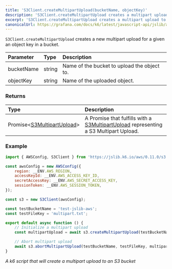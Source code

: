 ```yaml
---
title: 'S3Client.createMultipartUpload(bucketName, objectKey)'
description: 'S3Client.createMultipartUpload creates a multipart upload for an object key to a bucket'
excerpt: 'S3Client.createMultipartUpload creates a multipart upload to a bucket'
canonicalUrl: https://grafana.com/docs/k6/latest/javascript-api/jslib/aws/s3client/s3client-createmultipartupload/
---
```


`S3Client.createMultipartUpload` creates a new multipart upload for a given an object key in a bucket.

| Parameter  | Type                  | Description                                  |
| :--------- | :-------------------- | :------------------------------------------- |
| bucketName | string                | Name of the bucket to upload the object to.  |
| objectKey  | string                | Name of the uploaded object.                 |

### Returns

| Type                                                                     | Description                                                                                                       |
| :----------------------------------------------------------------------- | :---------------------------------------------------------------------------------------------------------------- |
| Promise<[S3MultipartUpload](/javascript-api/jslib/aws/s3client/s3multipartupload)> | A Promise that fulfills with a [S3MultipartUpload](/javascript-api/jslib/aws/s3client/s3multipartupload) representing a S3 Multipart Upload. |

### Example

<CodeGroup labels={[]}>

```javascript
import { AWSConfig, S3Client } from 'https://jslib.k6.io/aws/0.11.0/s3.js';

const awsConfig = new AWSConfig({
    region: __ENV.AWS_REGION,
    accessKeyId: __ENV.AWS_ACCESS_KEY_ID,
    secretAccessKey: __ENV.AWS_SECRET_ACCESS_KEY,
    sessionToken: __ENV.AWS_SESSION_TOKEN,
});

const s3 = new S3Client(awsConfig);

const testBucketName = 'test-jslib-aws';
const testFileKey = 'multipart.txt';

export default async function () {
    // Initialize a multipart upload
    const multipartUpload = await s3.createMultipartUpload(testBucketName, testFileKey);

    // Abort multipart upload
    await s3.abortMultipartUpload(testBucketName, testFileKey, multipartUpload.uploadId);
}
```

_A k6 script that will create a multipart upload to an S3 bucket_

</CodeGroup>